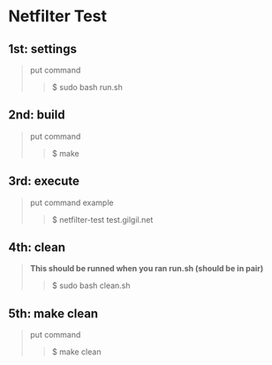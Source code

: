 Netfilter Test
==============

1st: settings
-------------
> put command
>	> $ sudo bash run.sh

2nd: build
-----------
> put command
>	> $ make

3rd: execute
------------
> put command example
>	> $ netfilter-test test.gilgil.net

4th: clean
-----------
> **This should be runned when you ran run.sh (should be in pair)**
>	> $ sudo bash clean.sh

5th: make clean
---------------
> put command
>	> $ make clean
